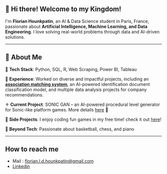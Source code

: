 ## 👑 Hi there! Welcome to my Kingdom!

I'm **Florian Hounkpatin**, an AI & Data Science student in Paris, France, passionate about **Artificial Intelligence, Machine Learning, and Data Engineering**. I love solving real-world problems through data and AI-driven solutions.
____

## 🚀 About Me

🤖 **Tech Stack**: Python, SQL, R, Web Scraping, Power BI, Tableau

💪 **Experience**:  Worked on diverse and impactful projects, including an **[association matching system](https://github.com/Kingflow-23/Association-matching)**, an AI-powered identification document classification model, and multiple data analysis projects for company recommendations.

⚜️ **Current Project**: SONIC GAN – an AI-powered procedural level generator for Sonic-like platform games. More details [here](https://github.com/vsx23733/SONIC-GAN) 🚀

🎰 **Side Projects**: I enjoy coding fun games in my free time! check it out [here](https://github.com/Kingflow-23/Funny-Games)!

🎵 **Beyond Tech**: Passionate about basketball, chess, and piano
___ 

## How to reach me 

- Mail : florian.l.d.hounkpatin@gmail.com
- [Linkedin](https://www.linkedin.com/in/florian-hounkpatin/)

